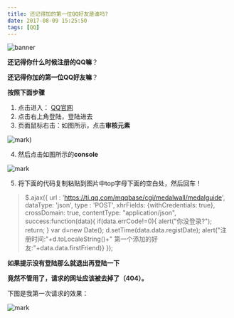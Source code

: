 ```yaml
---
title: 还记得加的第一位QQ好友是谁吗?
date: 2017-08-09 15:25:50
tags: [QQ]
---
```


![banner](http://ouesmsejm.bkt.clouddn.com/blog/170810/h112bLj9L5.jpg?imageslim)

**还记得你什么时候注册的QQ嘛**？

**还记得你加的第一位QQ好友嘛**？

<!-- more -->

**按照下面步骤**

1. 点击进入： [QQ官网](http://im.qq.com/index.shtml) 
2. 点击右上角登陆，登陆进去
3. 页面鼠标右击：如图所示，点击**审核元素**

 ![mark](http://ouesmsejm.bkt.clouddn.com/blog/170809/9c44cjCc2G.png?imageslim))

4. 然后点击如图所示的**console**

 ![mark](http://ouesmsejm.bkt.clouddn.com/blog/170809/0cGda579id.png?imageslim)

5. 将下面的代码复制粘贴到图片中top字母下面的空白处，然后回车！

>$.ajax({
	url : 'https://ti.qq.com/mqqbase/cgi/medalwall/medalguide',
	dataType: 'json',
	type : 'POST',
	xhrFields: {withCredentials: true}, 
	crossDomain: true,
	contentType: "application/json",
	success:function(data){
	if(data.errCode!=0){
		alert("你没登录?");
		return;
	}
	var d=new Date();
	d.setTime(data.data.registDate);
	alert("注册时间:"+d.toLocaleString()+" 第一个添加的好友:"+data.data.firstFriend)}
	});


**如果提示没有登陆那么就退出再登陆一下**

**竟然不管用了，请求的网址应该被去掉了（404）。** 

下图是我第一次请求的效果：

 ![mark](http://ouesmsejm.bkt.clouddn.com/blog/170809/Ee7aIjLgcA.png?imageslim)
